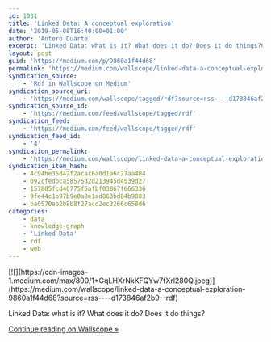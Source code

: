 ```yaml
---
id: 1031
title: 'Linked Data: A conceptual exploration'
date: '2019-05-08T16:40:00+01:00'
author: 'Antero Duarte'
excerpt: 'Linked Data: what is it? What does it do? Does it do things?Continue reading on Wallscope »'
layout: post
guid: 'https://medium.com/p/9860a1f44d68'
permalink: 'https://medium.com/wallscope/linked-data-a-conceptual-exploration-9860a1f44d68?source=rss----d173846af2b9--rdf'
syndication_source:
    - 'Rdf in Wallscope on Medium'
syndication_source_uri:
    - 'https://medium.com/wallscope/tagged/rdf?source=rss----d173846af2b9--rdf'
syndication_source_id:
    - 'https://medium.com/feed/wallscope/tagged/rdf'
syndication_feed:
    - 'https://medium.com/feed/wallscope/tagged/rdf'
syndication_feed_id:
    - '4'
syndication_permalink:
    - 'https://medium.com/wallscope/linked-data-a-conceptual-exploration-9860a1f44d68?source=rss----d173846af2b9--rdf'
syndication_item_hash:
    - 4c94be35d42f2acac6a0d1a6c27aa484
    - 092cfedbca58575d2d213945d4539d27
    - 157805fcd40775f5afbf03867f666336
    - 9fe44c1b97b9e0a8e1ad863bd84b9003
    - ba0570eb2b8b8f27acd2ec3266c658d6
categories:
    - data
    - knowledge-graph
    - 'Linked Data'
    - rdf
    - web
---
```


<div class="medium-feed-item">[![](https://cdn-images-1.medium.com/max/800/1*GqLHXrNkKFQYw7fXrl280Q.jpeg)](https://medium.com/wallscope/linked-data-a-conceptual-exploration-9860a1f44d68?source=rss----d173846af2b9--rdf)

Linked Data: what is it? What does it do? Does it do things?

[Continue reading on Wallscope »](https://medium.com/wallscope/linked-data-a-conceptual-exploration-9860a1f44d68?source=rss----d173846af2b9--rdf)

</div>